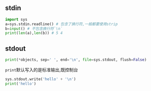 ## stdin
```python
import sys
a=sys.stdin.readline() # 包含了换行符,一般都要使用strip
b=input() # 不包含换行符`\n`
print(len(a),len(b)) # 5 4
```


## stdout
```python
print(*objects, sep=' ', end='\n', file=sys.stdout, flush=False)
```
`print`默认写入的是标准输出,既控制台



```python
sys.stdout.write('hello' + '\n')
print('hello')
```